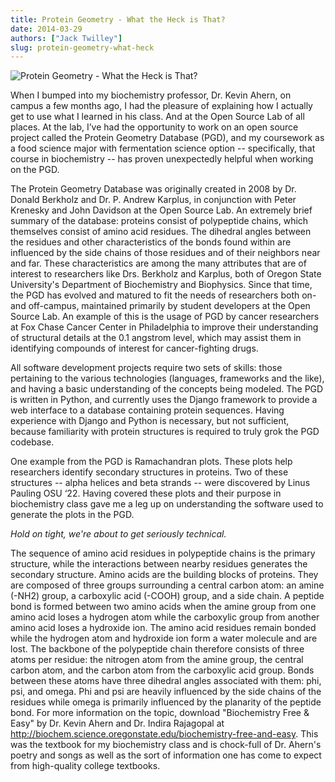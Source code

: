 ```yaml
---
title: Protein Geometry - What the Heck is That?
date: 2014-03-29
authors: ["Jack Twilley"]
slug: protein-geometry-what-heck
---
```


![Protein Geometry - What the Heck is That?](/images/jack-twilley-post.png#blog)

When I bumped into my biochemistry professor, Dr. Kevin Ahern, on campus a few
months ago, I had the pleasure of explaining how I actually get to use what I
learned in his class. And at the Open Source Lab of all places. At the lab, I’ve
had the opportunity to work on an open source project called the Protein
Geometry Database (PGD), and my coursework as a food science major with
fermentation science option -- specifically, that course in biochemistry -- has
proven unexpectedly helpful when working on the PGD.

The Protein Geometry Database was originally created in 2008 by Dr. Donald
Berkholz and Dr. P. Andrew Karplus, in conjunction with Peter Krenesky and John
Davidson at the Open Source Lab. An extremely brief summary of the database:
proteins consist of polypeptide chains, which themselves consist of amino acid
residues. The dihedral angles between the residues and other characteristics of
the bonds found within are influenced by the side chains of those residues and
of their neighbors near and far. These characteristics are among the many
attributes that are of interest to researchers like Drs. Berkholz and Karplus,
both of Oregon State University's Department of Biochemistry and Biophysics.
Since that time, the PGD has evolved and matured to fit the needs of researchers
both on- and off-campus, maintained primarily by student developers at the Open
Source Lab. An example of this is the usage of PGD by cancer researchers at Fox
Chase Cancer Center in Philadelphia to improve their understanding of structural
details at the 0.1 angstrom level, which may assist them in identifying
compounds of interest for cancer-fighting drugs.

All software development projects require two sets of skills: those pertaining
to the various technologies (languages, frameworks and the like), and having a
basic understanding of the concepts being modeled. The PGD is written in Python,
and currently uses the Django framework to provide a web interface to a database
containing protein sequences. Having experience with Django and Python is
necessary, but not sufficient, because familiarity with protein structures is
required to truly grok the PGD codebase.

One example from the PGD is Ramachandran plots. These plots help researchers
identify secondary structures in proteins. Two of these structures -- alpha
helices and beta strands -- were discovered by Linus Pauling OSU ‘22. Having
covered these plots and their purpose in biochemistry class gave me a leg up on
understanding the software used to generate the plots in the PGD.

*Hold on tight, we're about to get seriously technical.*

The sequence of amino acid residues in polypeptide chains is the primary
structure, while the interactions between nearby residues generates the
secondary structure. Amino acids are the building blocks of proteins. They are
composed of three groups surrounding a central carbon atom: an amine (-NH2)
group, a carboxylic acid (-COOH) group, and a side chain. A peptide bond is
formed between two amino acids when the amine group from one amino acid loses a
hydrogen atom while the carboxylic group from another amino acid loses a
hydroxide ion. The amino acid residues remain bonded while the hydrogen atom and
hydroxide ion form a water molecule and are lost. The backbone of the
polypeptide chain therefore consists of three atoms per residue: the nitrogen
atom from the amine group, the central carbon atom, and the carbon atom from the
carboxylic acid group. Bonds between these atoms have three dihedral angles
associated with them: phi, psi, and omega. Phi and psi are heavily influenced by
the side chains of the residues while omega is primarily influenced by the
planarity of the peptide bond. For more information on the topic, download
"Biochemistry Free & Easy" by Dr. Kevin Ahern and Dr. Indira Rajagopal at
http://biochem.science.oregonstate.edu/biochemistry-free-and-easy. This was the
textbook for my biochemistry class and is chock-full of Dr. Ahern's poetry and
songs as well as the sort of information one has come to expect from
high-quality college textbooks.
